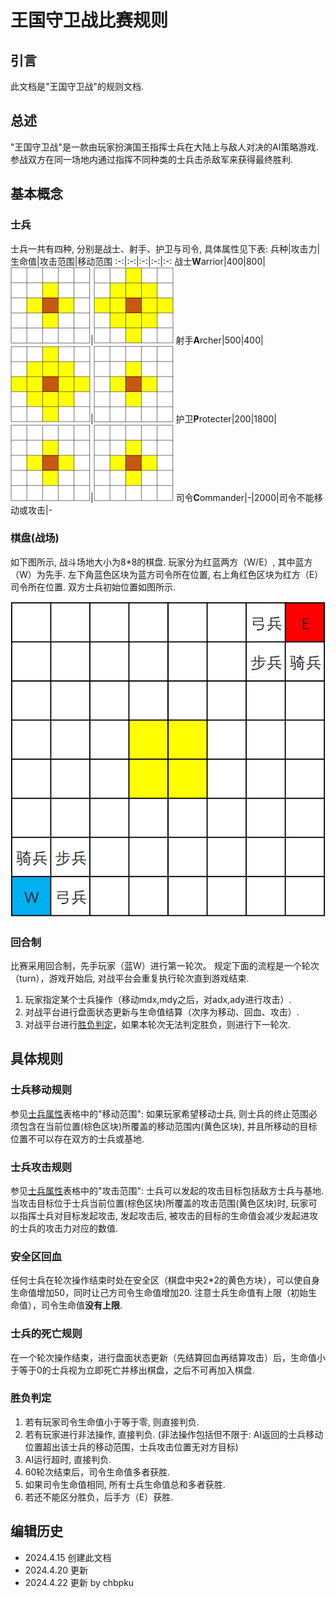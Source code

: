 # 王国守卫战比赛规则

## 引言

此文档是"王国守卫战"的规则文档.

## 总述

"王国守卫战"是一款由玩家扮演国王指挥士兵在大陆上与敌人对决的AI策略游戏.
参战双方在同一场地内通过指挥不同种类的士兵击杀敌军来获得最终胜利.

## 基本概念

### 士兵

士兵一共有四种, 分别是战士、射手、护卫与司令, 具体属性见下表:
兵种|攻击力|生命值|攻击范围|移动范围
:-:|:-:|:-:|:-:|:-:
战士**W**arrior|400|800|![Range1](./pictures/Range1.png)|![Range2](./pictures/Range2.png)
射手**A**rcher|500|400|![Range2](./pictures/Range2.png)|![Range1](./pictures/Range1.png)
护卫**P**rotecter|200|1800|![Range1](./pictures/Range1.png)|![Range1](./pictures/Range1.png)
司令**C**ommander|-|2000|司令不能移动或攻击|-

### 棋盘(战场)

如下图所示, 战斗场地大小为8\*8的棋盘. 玩家分为红蓝两方（W/E）, 其中蓝方（W）为先手. 左下角蓝色区块为蓝方司令所在位置, 右上角红色区块为红方（E）司令所在位置. 双方士兵初始位置如图所示.

![Board](./pictures/Board.png)

### 回合制

比赛采用回合制，先手玩家（蓝W）进行第一轮次。
规定下面的流程是一个轮次（turn），游戏开始后, 对战平台会重复执行轮次直到游戏结束.  

   1. 玩家指定某个士兵操作（移动mdx,mdy之后，对adx,ady进行攻击）.
   2. 对战平台进行盘面状态更新与生命值结算（次序为移动、回血、攻击）.
   3. 对战平台进行[胜负判定](#胜负判定)，如果本轮次无法判定胜负，则进行下一轮次.

## 具体规则

### 士兵移动规则

参见[士兵属性](#士兵)表格中的"移动范围": 如果玩家希望移动士兵, 则士兵的终止范围必须包含在当前位置(棕色区块)所覆盖的移动范围内(黄色区块), 并且所移动的目标位置不可以存在双方的士兵或基地.

### 士兵攻击规则

参见[士兵属性](#士兵)表格中的"攻击范围": 士兵可以发起的攻击目标包括敌方士兵与基地. 当攻击目标位于士兵当前位置(棕色区块)所覆盖的攻击范围(黄色区块)时, 玩家可以指挥士兵对目标发起攻击, 发起攻击后, 被攻击的目标的生命值会减少发起进攻的士兵的攻击力对应的数值.

### 安全区回血

任何士兵在轮次操作结束时处在安全区（棋盘中央2\*2的黄色方块），可以使自身生命值增加50，同时让己方司令生命值增加20. 注意士兵生命值有上限（初始生命值），司令生命值**没有上限**.

### 士兵的死亡规则

在一个轮次操作结束，进行盘面状态更新（先结算回血再结算攻击）后，生命值小于等于0的士兵视为立即死亡并移出棋盘，之后不可再加入棋盘.

### 胜负判定

   1. 若有玩家司令生命值小于等于零, 则直接判负.
   2. 若有玩家进行非法操作, 直接判负. (非法操作包括但不限于: AI返回的士兵移动位置超出该士兵的移动范围，士兵攻击位置无对方目标)
   3. AI运行超时, 直接判负.
   4. 60轮次结束后，司令生命值多者获胜.
   5. 如果司令生命值相同, 所有士兵生命值总和多者获胜.
   6. 若还不能区分胜负，后手方（E）获胜.

## 编辑历史

- 2024.4.15 创建此文档
- 2024.4.20 更新
- 2024.4.22 更新 by chbpku
